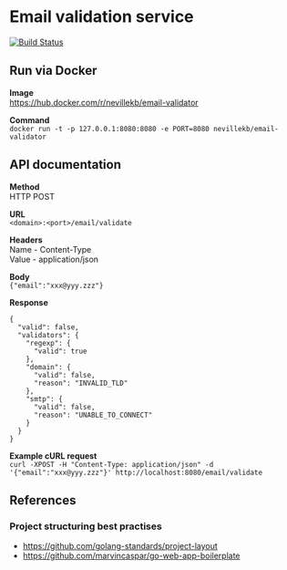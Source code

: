 # Email validation service
[![Build Status](https://travis-ci.com/neville/email-validator.svg?branch=master)](https://travis-ci.com/neville/email-validator)

## Run via Docker 

**Image**  
https://hub.docker.com/r/nevillekb/email-validator

**Command**  
```docker run -t -p 127.0.0.1:8080:8080 -e PORT=8080 nevillekb/email-validator```

## API documentation

**Method**  
HTTP POST 

**URL**  
```<domain>:<port>/email/validate```

**Headers**  
Name - Content-Type  
Value - application/json

**Body**  
```{"email":"xxx@yyy.zzz"}```

**Response**
```
{
  "valid": false,
  "validators": {
    "regexp": {
      "valid": true
    },
    "domain": {
      "valid": false,
      "reason": "INVALID_TLD"
    },
    "smtp": {
      "valid": false,
      "reason": "UNABLE_TO_CONNECT"
    }
  }
}
```

**Example cURL request**  
```curl -XPOST -H "Content-Type: application/json" -d '{"email":"xxx@yyy.zzz"}' http://localhost:8080/email/validate```

## References

### Project structuring best practises 
- https://github.com/golang-standards/project-layout
- https://github.com/marvincaspar/go-web-app-boilerplate
